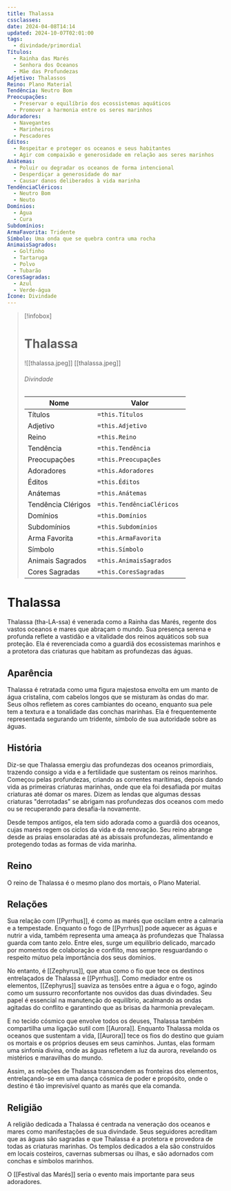 ```yaml
---
title: Thalassa
cssclasses: 
date: 2024-04-08T14:14
updated: 2024-10-07T02:01:00
tags:
  - divindade/primordial
Títulos:
  - Rainha das Marés
  - Senhora dos Oceanos
  - Mãe das Profundezas
Adjetivo: Thalassos
Reino: Plano Material
Tendência: Neutro Bom
Preocupações:
  - Preservar o equilíbrio dos ecossistemas aquáticos
  - Promover a harmonia entre os seres marinhos
Adoradores:
  - Navegantes
  - Marinheiros
  - Pescadores
Éditos:
  - Respeitar e proteger os oceanos e seus habitantes
  - Agir com compaixão e generosidade em relação aos seres marinhos
Anátemas:
  - Poluir ou degradar os oceanos de forma intencional
  - Desperdiçar a generosidade do mar
  - Causar danos deliberados à vida marinha
TendênciaCléricos:
  - Neutro Bom
  - Neuto
Domínios:
  - Água
  - Cura
Subdomínios: 
ArmaFavorita: Tridente
Símbolo: Uma onda que se quebra contra uma rocha
AnimaisSagrados:
  - Golfinho
  - Tartaruga
  - Polvo
  - Tubarão
CoresSagradas:
  - Azul
  - Verde-água
Ícone: Divindade
---
```


> [!infobox]
> # Thalassa
> ![[thalassa.jpeg]]
> [[thalassa.jpeg]]
> ###### Divindade
> Nome |  Valor |
> ---|---|
> Títulos | `=this.Títulos` |
> Adjetivo | `=this.Adjetivo` |
> Reino | `=this.Reino` |
> Tendência | `=this.Tendência` |
> Preocupações | `=this.Preocupações` |
> Adoradores | `=this.Adoradores` |
> Éditos | `=this.Éditos` |
> Anátemas | `=this.Anátemas` |
> Tendência Clérigos | `=this.TendênciaCléricos ` |
> Domínios | `=this.Domínios` |
> Subdomínios | `=this.Subdomínios` |
> Arma Favorita | `=this.ArmaFavorita` |
> Símbolo | `=this.Símbolo` |
> Animais Sagrados | `=this.AnimaisSagrados` |
> Cores Sagradas | `=this.CoresSagradas` |

# Thalassa

Thalassa (tha-LA-ssa) é venerada como a Rainha das Marés, regente dos vastos oceanos e mares que abraçam o mundo. Sua presença serena e profunda reflete a vastidão e a vitalidade dos reinos aquáticos sob sua proteção. Ela é reverenciada como a guardiã dos ecossistemas marinhos e a protetora das criaturas que habitam as profundezas das águas.

##  Aparência

Thalassa é retratada como uma figura majestosa envolta em um manto de água cristalina, com cabelos longos que se misturam às ondas do mar. Seus olhos refletem as cores cambiantes do oceano, enquanto sua pele tem a textura e a tonalidade das conchas marinhas. Ela é frequentemente representada segurando um tridente, símbolo de sua autoridade sobre as águas.

## História

Diz-se que Thalassa emergiu das profundezas dos oceanos primordiais, trazendo consigo a vida e a fertilidade que sustentam os reinos marinhos. Começou pelas profundezas, criando as correntes marítimas, depois dando vida as primeiras criaturas marinhas, onde que ela foi desafiada por muitas criaturas até domar os mares. Dizem as lendas que algumas dessas criaturas "derrotadas" se abrigam nas profundezas dos oceanos com medo ou se recuperando para desafia-la novamente.

Desde tempos antigos, ela tem sido adorada como a guardiã dos oceanos, cujas marés regem os ciclos da vida e da renovação. Seu reino abrange desde as praias ensolaradas até as abissais profundezas, alimentando e protegendo todas as formas de vida marinha.

## Reino

O reino de Thalassa é o mesmo plano dos mortais, o Plano Material.

## Relações

Sua relação com [[Pyrrhus]], é como as marés que oscilam entre a calmaria e a tempestade. Enquanto o fogo de [[Pyrrhus]] pode aquecer as águas e nutrir a vida, também representa uma ameaça às profundezas que Thalassa guarda com tanto zelo. Entre eles, surge um equilíbrio delicado, marcado por momentos de colaboração e conflito, mas sempre resguardando o respeito mútuo pela importância dos seus domínios.

No entanto, é [[Zephyrus]], que atua como o fio que tece os destinos entrelaçados de Thalassa e [[Pyrrhus]]. Como mediador entre os elementos, [[Zephyrus]] suaviza as tensões entre a água e o fogo, agindo como um sussurro reconfortante nos ouvidos das duas divindades. Seu papel é essencial na manutenção do equilíbrio, acalmando as ondas agitadas do conflito e garantindo que as brisas da harmonia prevaleçam.

E no tecido cósmico que envolve todos os deuses, Thalassa também compartilha uma ligação sutil com [[Aurora]]. Enquanto Thalassa molda os oceanos que sustentam a vida, [[Aurora]] tece os fios do destino que guiam os mortais e os próprios deuses em seus caminhos. Juntas, elas formam uma sinfonia divina, onde as águas refletem a luz da aurora, revelando os mistérios e maravilhas do mundo.

Assim, as relações de Thalassa transcendem as fronteiras dos elementos, entrelaçando-se em uma dança cósmica de poder e propósito, onde o destino é tão imprevisível quanto as marés que ela comanda.

## Religião

A religião dedicada a Thalassa é centrada na veneração dos oceanos e mares como manifestações de sua divindade. Seus seguidores acreditam que as águas são sagradas e que Thalassa é a protetora e provedora de todas as criaturas marinhas. Os templos dedicados a ela são construídos em locais costeiros, cavernas submersas ou ilhas, e são adornados com conchas e símbolos marinhos.

O [[Festival das Marés]] seria o evento mais importante para seus adoradores.

